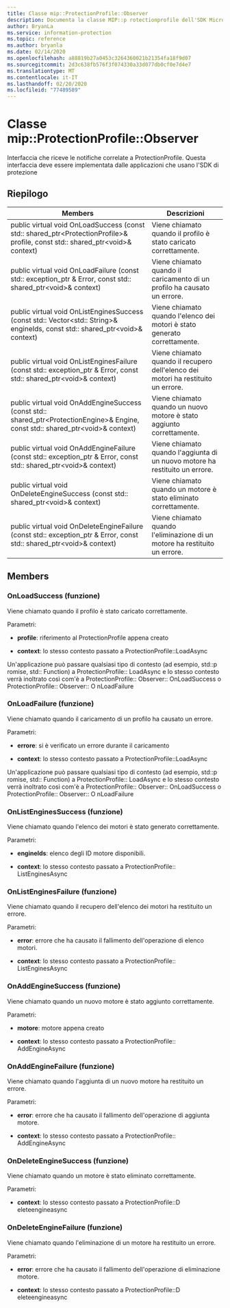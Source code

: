 ```yaml
---
title: Classe mip::ProtectionProfile::Observer
description: Documenta la classe MIP::p rotectionprofile dell'SDK Microsoft Information Protection (MIP).
author: BryanLa
ms.service: information-protection
ms.topic: reference
ms.author: bryanla
ms.date: 02/14/2020
ms.openlocfilehash: a88819b27a0453c3264360021b21354fa18f9d07
ms.sourcegitcommit: 2d3c638fb576f3f074330a33d077db0cf0e7d4e7
ms.translationtype: MT
ms.contentlocale: it-IT
ms.lasthandoff: 02/20/2020
ms.locfileid: "77489589"
---
```

# <a name="class-mipprotectionprofileobserver"></a>Classe mip::ProtectionProfile::Observer 
Interfaccia che riceve le notifiche correlate a ProtectionProfile.
Questa interfaccia deve essere implementata dalle applicazioni che usano l'SDK di protezione
  
## <a name="summary"></a>Riepilogo
 Members                        | Descrizioni                                
--------------------------------|---------------------------------------------
public virtual void OnLoadSuccess (const std:: shared_ptr\<ProtectionProfile\>& profile, const std:: shared_ptr\<void\>& context)  |  Viene chiamato quando il profilo è stato caricato correttamente.
public virtual void OnLoadFailure (const std:: exception_ptr & Error, const std:: shared_ptr\<void\>& context)  |  Viene chiamato quando il caricamento di un profilo ha causato un errore.
public virtual void OnListEnginesSuccess (const std:: Vector\<std:: String\>& engineIds, const std:: shared_ptr\<void\>& context)  |  Viene chiamato quando l'elenco dei motori è stato generato correttamente.
public virtual void OnListEnginesFailure (const std:: exception_ptr & Error, const std:: shared_ptr\<void\>& context)  |  Viene chiamato quando il recupero dell'elenco dei motori ha restituito un errore.
public virtual void OnAddEngineSuccess (const std:: shared_ptr\<ProtectionEngine\>& Engine, const std:: shared_ptr\<void\>& context)  |  Viene chiamato quando un nuovo motore è stato aggiunto correttamente.
public virtual void OnAddEngineFailure (const std:: exception_ptr & Error, const std:: shared_ptr\<void\>& context)  |  Viene chiamato quando l'aggiunta di un nuovo motore ha restituito un errore.
public virtual void OnDeleteEngineSuccess (const std:: shared_ptr\<void\>& context)  |  Viene chiamato quando un motore è stato eliminato correttamente.
public virtual void OnDeleteEngineFailure (const std:: exception_ptr & Error, const std:: shared_ptr\<void\>& context)  |  Viene chiamato quando l'eliminazione di un motore ha restituito un errore.
  
## <a name="members"></a>Members
  
### <a name="onloadsuccess-function"></a>OnLoadSuccess (funzione)
Viene chiamato quando il profilo è stato caricato correttamente.

Parametri:  
* **profile**: riferimento al ProtectionProfile appena creato


* **context**: lo stesso contesto passato a ProtectionProfile::LoadAsync


Un'applicazione può passare qualsiasi tipo di contesto (ad esempio, std::p romise, std:: Function) a ProtectionProfile:: LoadAsync e lo stesso contesto verrà inoltrato così com'è a ProtectionProfile:: Observer:: OnLoadSuccess o ProtectionProfile:: Observer:: O nLoadFailure
  
### <a name="onloadfailure-function"></a>OnLoadFailure (funzione)
Viene chiamato quando il caricamento di un profilo ha causato un errore.

Parametri:  
* **errore**: si è verificato un errore durante il caricamento 


* **context**: lo stesso contesto passato a ProtectionProfile::LoadAsync


Un'applicazione può passare qualsiasi tipo di contesto (ad esempio, std::p romise, std:: Function) a ProtectionProfile:: LoadAsync e lo stesso contesto verrà inoltrato così com'è a ProtectionProfile:: Observer:: OnLoadSuccess o ProtectionProfile:: Observer:: O nLoadFailure
  
### <a name="onlistenginessuccess-function"></a>OnListEnginesSuccess (funzione)
Viene chiamato quando l'elenco dei motori è stato generato correttamente.

Parametri:  
* **engineIds**: elenco degli ID motore disponibili. 


* **context**: lo stesso contesto passato a ProtectionProfile:: ListEnginesAsync


  
### <a name="onlistenginesfailure-function"></a>OnListEnginesFailure (funzione)
Viene chiamato quando il recupero dell'elenco dei motori ha restituito un errore.

Parametri:  
* **error**: errore che ha causato il fallimento dell'operazione di elenco motori. 


* **context**: lo stesso contesto passato a ProtectionProfile:: ListEnginesAsync


  
### <a name="onaddenginesuccess-function"></a>OnAddEngineSuccess (funzione)
Viene chiamato quando un nuovo motore è stato aggiunto correttamente.

Parametri:  
* **motore**: motore appena creato 


* **context**: lo stesso contesto passato a ProtectionProfile:: AddEngineAsync


  
### <a name="onaddenginefailure-function"></a>OnAddEngineFailure (funzione)
Viene chiamato quando l'aggiunta di un nuovo motore ha restituito un errore.

Parametri:  
* **error**: errore che ha causato il fallimento dell'operazione di aggiunta motore. 


* **context**: lo stesso contesto passato a ProtectionProfile:: AddEngineAsync


  
### <a name="ondeleteenginesuccess-function"></a>OnDeleteEngineSuccess (funzione)
Viene chiamato quando un motore è stato eliminato correttamente.

Parametri:  
* **context**: lo stesso contesto passato a ProtectionProfile::D eleteengineasync


  
### <a name="ondeleteenginefailure-function"></a>OnDeleteEngineFailure (funzione)
Viene chiamato quando l'eliminazione di un motore ha restituito un errore.

Parametri:  
* **error**: errore che ha causato il fallimento dell'operazione di eliminazione motore. 


* **context**: lo stesso contesto passato a ProtectionProfile::D eleteengineasync

